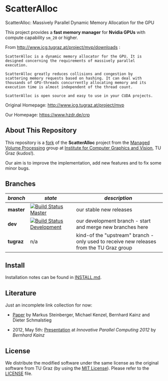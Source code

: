 ScatterAlloc
============

ScatterAlloc: Massively Parallel Dynamic Memory Allocation for the GPU

This project provides a **fast memory manager** for **Nvidia GPUs** with
compute capability `sm_20` or higher.

From http://www.icg.tugraz.at/project/mvp/downloads :
```quote
ScatterAlloc is a dynamic memory allocator for the GPU. It is
designed concerning the requirements of massively parallel
execution.

ScatterAlloc greatly reduces collisions and congestion by
scattering memory requests based on hashing. It can deal with
thousands of GPU-threads concurrently allocating memory and its
execution time is almost independent of the thread count.

ScatterAlloc is open source and easy to use in your CUDA projects.
```

Original Homepage: http://www.icg.tugraz.at/project/mvp

Our Homepage: https://www.hzdr.de/crp


About This Repository
---------------------

This repository is a
[fork](https://en.wikipedia.org/wiki/Fork_%28software_development%29)
of the **ScatterAlloc** project from the
[Managed Volume Processing](http://www.icg.tugraz.at/project/mvp)
group at [Institute for Computer Graphics and Vision](http://www.icg.tugraz.at),
TU Graz (kudos!).

Our aim is to improve the implementation, add new features and to fix some
minor bugs.


Branches
--------

| *branch*    | *state* | *description*           |
| ----------- | ------- | ----------------------- |
| **master**  | [![Build Status Master](https://travis-ci.org/ComputationalRadiationPhysics/scatteralloc.png?branch=master)](https://travis-ci.org/ComputationalRadiationPhysics/scatteralloc "master") | our stable new releases |
| **dev**     | [![Build Status Development](https://travis-ci.org/ComputationalRadiationPhysics/scatteralloc.png?branch=dev)](https://travis-ci.org/ComputationalRadiationPhysics/scatteralloc "dev") | our development branch - start and merge new branches here |
| **tugraz**  | n/a | kind-of the "upstream" branch - only used to receive new releases from the TU Graz group |


Install
-------

Installation notes can be found in [INSTALL.md](INSTALL.md).


Literature
----------

Just an incomplete link collection for now:

- [Paper](http://www.icg.tugraz.at/Members/steinber/scatteralloc-1) by
  Markus Steinberger, Michael Kenzel, Bernhard Kainz and Dieter Schmalstieg

- 2012, May 5th: [Presentation](http://innovativeparallel.org/Presentations/inPar_kainz.pdf)
        at *Innovative Parallel Computing 2012* by *Bernhard Kainz*


License
-------

We distribute the modified software under the same license as the
original software from TU Graz (by using the
[MIT License](https://en.wikipedia.org/wiki/MIT_License)).
Please refer to the [LICENSE](LICENSE) file.
